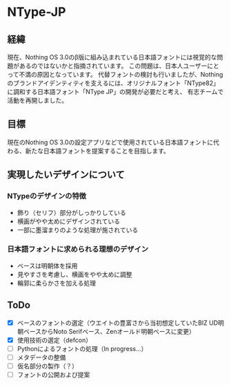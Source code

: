 # NType-JP
## 経緯
現在、Nothing OS 3.0のβ版に組み込まれている日本語フォントには視覚的な問題があるのではないかと指摘されています。
この問題は、日本人ユーザーにとって不満の原因となっています。
代替フォントの検討も行いましたが、Nothingのブランドアイデンティティを支えるには、オリジナルフォント「NType82」に調和する日本語フォント「NType JP」の開発が必要だと考え、
有志チームで活動を再開しました。
## 目標
現在のNothing OS 3.0の設定アプリなどで使用されている日本語フォントに代わる、新たな日本語フォントを提案することを目指します。
## 実現したいデザインについて
### NTypeのデザインの特徴
- 飾り（セリフ）部分がしっかりしている
- 横画がやや太めにデザインされている
- 一部に墨溜まりのような処理が施されている
### 日本語フォントに求められる理想のデザイン
- ベースは明朝体を採用
- 見やすさを考慮し、横画をやや太めに調整
- 輪郭に柔らかさを加える処理
## ToDo
 - [x] ベースのフォントの選定（ウエイトの豊富さから当初想定していたBIZ UD明朝ベースからNoto Serifベース、Zenオールド明朝ベースに変更）
 - [x] 使用技術の選定（defcon）
 - [ ] Pythonによるフォントの処理（In progress...）
 - [ ] メタデータの整備
 - [ ] 仮名部分の製作（？）
 - [ ] フォントの公開および提案
